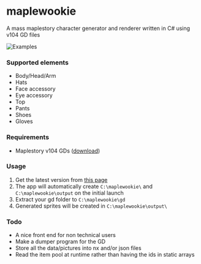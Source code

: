 # maplewookie


A mass maplestory character generator and renderer written in C# using v104 GD files

![Examples](http://i.imgur.com/o5VHvuU.png)

### Supported elements

- Body/Head/Arm
- Hats
- Face accessory
- Eye accessory
- Top
- Pants
- Shoes
- Gloves

### Requirements

- Maplestory v104 GDs ([download](https://drive.google.com/file/d/0B1BJqPPfhZhdRjNLUFpjbWgxWVk/view?usp=sharing "link"))

### Usage

1. Get the latest version from [this page](https://github.com/oxysoft/maplewookie/releases)
2. The app will automatically create `C:\maplewookie\` and `C:\maplewookie\output` on the initial launch
3. Extract your gd folder to `C:\maplewookie\gd`
4. Generated sprites will be created in `C:\maplewookie\output\`

### Todo

- A nice front end for non technical users
- Make a dumper program for the GD
- Store all the data/pictures into nx and/or json files
- Read the item pool at runtime rather than having the ids in static arrays